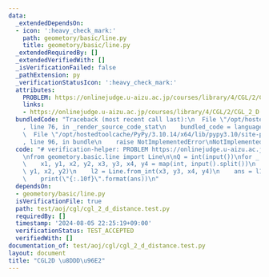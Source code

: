 ```yaml
---
data:
  _extendedDependsOn:
  - icon: ':heavy_check_mark:'
    path: geometory/basic/line.py
    title: geometory/basic/line.py
  _extendedRequiredBy: []
  _extendedVerifiedWith: []
  _isVerificationFailed: false
  _pathExtension: py
  _verificationStatusIcon: ':heavy_check_mark:'
  attributes:
    PROBLEM: https://onlinejudge.u-aizu.ac.jp/courses/library/4/CGL/2/CGL_2_D
    links:
    - https://onlinejudge.u-aizu.ac.jp/courses/library/4/CGL/2/CGL_2_D
  bundledCode: "Traceback (most recent call last):\n  File \"/opt/hostedtoolcache/PyPy/3.10.14/x64/lib/pypy3.10/site-packages/onlinejudge_verify/documentation/build.py\"\
    , line 76, in _render_source_code_stat\n    bundled_code = language.bundle(\n\
    \  File \"/opt/hostedtoolcache/PyPy/3.10.14/x64/lib/pypy3.10/site-packages/onlinejudge_verify/languages/python.py\"\
    , line 96, in bundle\n    raise NotImplementedError\nNotImplementedError\n"
  code: "# verification-helper: PROBLEM https://onlinejudge.u-aizu.ac.jp/courses/library/4/CGL/2/CGL_2_D\n\
    \nfrom geometory.basic.line import Line\n\nQ = int(input())\nfor _ in range(Q):\n\
    \    x1, y1, x2, y2, x3, y3, x4, y4 = map(int, input().split())\n    l1 = Line.from_int(x1,\
    \ y1, x2, y2)\n    l2 = Line.from_int(x3, y3, x4, y4)\n    ans = l1.get_distance_seg_to_seg(l2)\n\
    \    print(\"{:.10f}\".format(ans))\n"
  dependsOn:
  - geometory/basic/line.py
  isVerificationFile: true
  path: test/aoj/cgl/cgl_2_d_distance.test.py
  requiredBy: []
  timestamp: '2024-08-05 22:25:19+09:00'
  verificationStatus: TEST_ACCEPTED
  verifiedWith: []
documentation_of: test/aoj/cgl/cgl_2_d_distance.test.py
layout: document
title: "CGL2D \u8DDD\u96E2"
---
```


